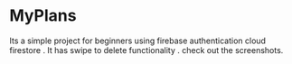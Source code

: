 # MyPlans
Its a simple project for beginners using firebase authentication
cloud firestore .
It has swipe to delete functionality .
check out the screenshots.

